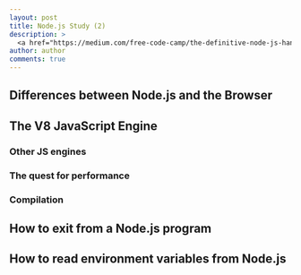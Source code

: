 ```yaml
---
layout: post
title: Node.js Study (2)
description: >
  <a href="https://medium.com/free-code-camp/the-definitive-node-js-handbook-6912378afc6e">학습자료링크</a>
author: author
comments: true
---
```


## Differences between Node.js and the Browser

## The V8 JavaScript Engine

### Other JS engines
### The quest for performance
### Compilation

## How to exit from a Node.js program

## How to read environment variables from Node.js
